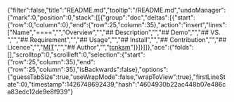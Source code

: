 {"filter":false,"title":"README.md","tooltip":"/README.md","undoManager":{"mark":0,"position":0,"stack":[[{"group":"doc","deltas":[{"start":{"row":0,"column":0},"end":{"row":25,"column":35},"action":"insert","lines":["Name","====","","Overview","","## Description","","## Demo","","## VS. ","","## Requirement","","## Usage","","## Install","","## Contribution","","## Licence","","[MIT](https://github.com/tcnksm/tool/blob/master/LICENCE)","","## Author","","[tcnksm](https://github.com/tcnksm)"]}]}]]},"ace":{"folds":[],"scrolltop":0,"scrollleft":0,"selection":{"start":{"row":25,"column":35},"end":{"row":25,"column":35},"isBackwards":false},"options":{"guessTabSize":true,"useWrapMode":false,"wrapToView":true},"firstLineState":0},"timestamp":1426748692439,"hash":"4604930b22ac448b07e486ca83edc12de9e8f939"}